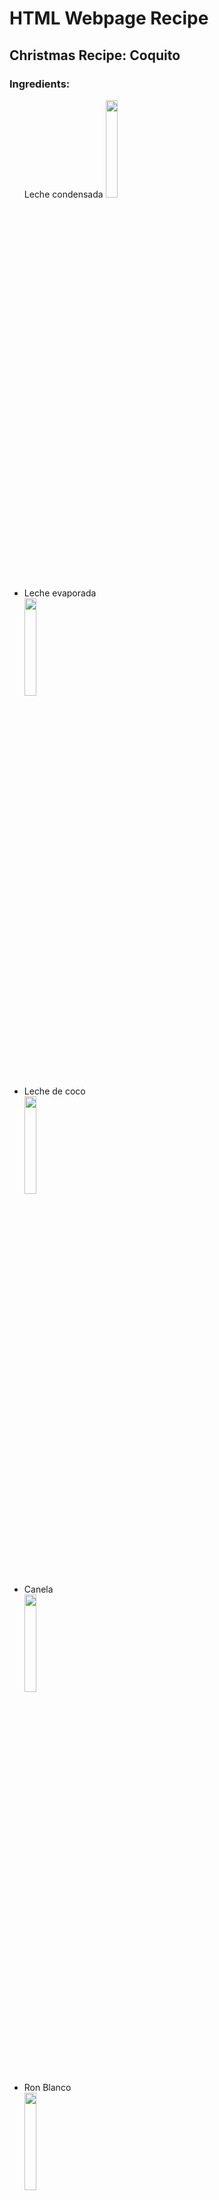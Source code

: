 <h1> HTML Webpage Recipe </h1>
<h2> Christmas Recipe: Coquito </h2>





<h3> Ingredients: </h3>

<ul
  
  <li>Leche condensada</li>
  <img
  src="https://www.tresmonjitas.com/wp-content/uploads/2020/07/LECHE-CONDENSADA-LATA.png
  title="Leche"
  width="20%"
  height="20%" />
  
  <li>Leche evaporada</li>
  <img
  src="https://www.goya.com/media/6708/evaporated-milk-es.png?height=470
   title="Evaporada"
  width="20%"
  height="20%" />
  
  <li>Leche de coco</li>
  <img
  src="https://www.goya.com/media/7124/coconut-milk.png?height=440
   title="Leche de coco"
   width="20%"
   height="20%" />
  
  <li>Canela</li>
  <img 
  src="https://www.hola.com/imagenes//estar-bien/20180607125261/la-canela-es-una-especia-llena-de-propiedades-beneficiosas/0-574-101/canelapropiedades-t.jpg
       title="Canela"
        width="20%"
       height="20%" />
       
  <li>Ron Blanco</li>
  <img
  src="https://www.licorea.com/images/magictoolbox_cache/feabb61ae2a71c1844359f7cbe8b5d82/4/1/4169/original/286853678/ron_blanco_romero_1_litro.jpg
  title="Canela"
        width="20%"
       height="20%" />
  </ul>




<h3> Steps: </h3>

<ol>
  <li>Reunir todos los ingredientes</li>
  <li>Vamos a licuar comenzando con las leches, almendras, extracto de almendras, canela y por ultimo el amaretto</li>
  <li>Lo guardamos en envases de crsital y los colocamos en la nevera</li>
  <li>Si gusta al momento de servir podemos decorar con una tama de canela y trozos de almendra</li>
  
